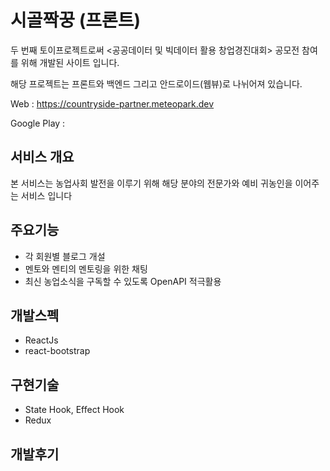 # 시골짝꿍 (프론트)

두 번째 토이프로젝트로써 <공공데이터 및 빅데이터 활용 창업경진대회> 공모전 참여를 위해 개발된 사이트 입니다.

해당 프로젝트는 프론트와 백엔드 그리고 안드로이드(웹뷰)로 나뉘어져 있습니다.

Web : https://countryside-partner.meteopark.dev

Google Play :

## 서비스 개요
본 서비스는 농업사회 발전을 이루기 위해 해당 분야의 전문가와 예비 귀농인을 이어주는 서비스 입니다

## 주요기능
* 각 회원별 블로그 개설
* 멘토와 멘티의 멘토링을 위한 채팅
* 최신 농업소식을 구독할 수 있도록 OpenAPI 적극활용

## 개발스펙
* ReactJs
* react-bootstrap

## 구현기술
* State Hook, Effect Hook
* Redux

## 개발후기
<!-- 첫번째 토이프로젝트에서는 리액트를 stackoverflow 로 배웠습니다. 필요한 부분만 검색해서 -->

